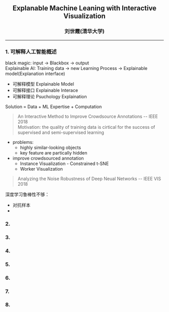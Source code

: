 ## <center>Explanable Machine Leaning with Interactive Visualization
### <center>刘世霞(清华大学)
---
### 1. 可解释人工智能概述
black magic: input -> Blackbox -> output  
Explainable AI: Training data -> new Learning Process -> Explainable model(Explanation interface)  
- 可解释模型 Explainable Model
- 可解释接口 Explainable Interace
- 可解释理论 Psuchology Explaination  

Solution = Data + ML Expertise + Computation
> An Interactive Method to Improve Crowdsource Annotations  -- IEEE 2018  
> Motivation: the quality of training data is cirtical for the success of supervised and semi-supervised learning  

- problems:   
  - highly similar-looking objects  
  - key feature are partically hidden
- improve crowdsourced annotation
    - Instance Visualization - Constrained t-SNE
    - Worker Visualization
> Analyzing the Noise Robustness of Deep Neual Networks -- IEEE VIS 2018  

深度学习鲁棒性不够：
- 对抗样本
- 
### 2. 
### 3. 
### 4. 
### 5. 
### 6. 
### 7. 
### 8. 